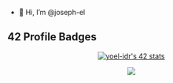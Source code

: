 - 👋 Hi, I’m @joseph-el

##  42 Profile Badges

 <div align="center">

  [![yoel-idr's 42 stats](https://badge42.vercel.app/api/v2/clairaw0v00790fjrdjd084rg/stats?cursusId=21&coalitionId=80)](https://github.com/JaeSeoKim/badge42)

</div>

<div align="center" >
 
<a  href="https://github.com/joseph-el">

<img src="https://github-readme-stats.vercel.app/api?username=joseph-el&show_icons=true&theme=radical">
</a>
 <br>
<!---
joseph-el/joseph-el is a ✨ special ✨ repository because its `README.md` (this file) appears on your GitHub profile.
You can click the Preview link to take a look at your changes.
--->
